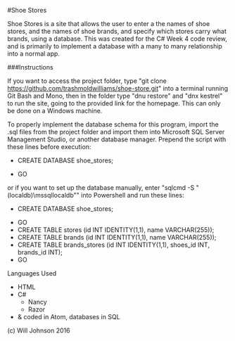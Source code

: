 #Shoe Stores

Shoe Stores is a site that allows the user to enter a the names of shoe stores, and the names of shoe brands, and specify which stores carry what brands, using a database. This was created for the C# Week 4 code review, and is primarily to implement a database with a many to many relationship into a normal app.

###Instructions

If you want to access the project folder, type "git clone https://github.com/trashmoldwilliams/shoe-store.git" into a terminal running Git Bash and Mono, then in the folder type "dnu restore" and "dnx kestrel" to run the site, going to the provided link for the homepage. This can only be done on a Windows machine.

To properly implement the database schema for this program, import the .sql files from the project folder and import them into Microsoft SQL Server Management Studio, or another database manager. Prepend the script with these lines before execution:

  * CREATE DATABASE shoe_stores;
  - GO

or if you want to set up the database manually, enter "sqlcmd -S "(localdb)\mssqllocaldb"" into Powershell and run these lines:

  * CREATE DATABASE shoe_stores;
  - GO
  - CREATE TABLE stores (id INT IDENTITY(1,1), name VARCHAR(255));
  - CREATE TABLE brands (id INT IDENTITY(1,1), name VARCHAR(255));
  - CREATE TABLE brands_stores (id INT IDENTITY(1,1), shoes_id INT, brands_id INT);
  - GO

Languages Used
* HTML
* C#
  * Nancy
  * Razor
* & coded in Atom, databases in SQL

(c) Will Johnson 2016
